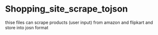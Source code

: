 # Shopping_site_scrape_tojson
thise files can scrape products (user input) from amazon and flipkart and store into josn format
